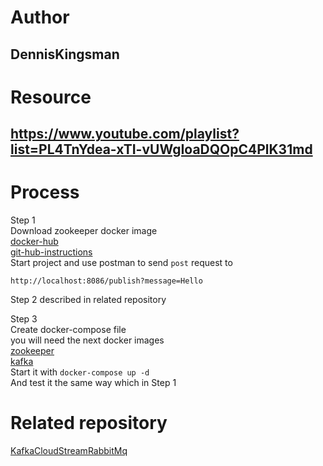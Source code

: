 # Author
## DennisKingsman
# Resource 
## https://www.youtube.com/playlist?list=PL4TnYdea-xTI-vUWgIoaDQOpC4PlK31md
# Process
Step 1  
Download zookeeper docker image  
[docker-hub](https://hub.docker.com/r/lensesio/fast-data-dev)  
[git-hub-instructions](https://github.com/lensesio/fast-data-dev)  
Start project and use postman to send `post` request to  
```
http://localhost:8086/publish?message=Hello
```
Step 2 described in related repository   

Step 3  
Create docker-compose file  
you will need the next docker images  
[zookeeper](https://hub.docker.com/r/wurstmeister/zookeeper/)  
[kafka](https://hub.docker.com/r/wurstmeister/kafka)  
Start it with `docker-compose up -d`  
And test it the same way which in Step 1  
# Related repository
[KafkaCloudStreamRabbitMq](https://github.com/DennisKingsman/KafkaCloudStreamRabbitMq)